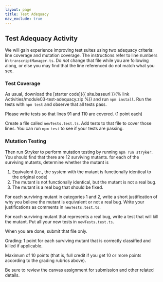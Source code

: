 ```yaml
---
layout: page
title: Test Adequacy
nav_exclude: true
---
```

## Test Adequacy Activity
We will gain experience improving test suites using two adequacy criteria: line coverage and mutation coverage. The instructions refer to line numbers in `transcriptManager.ts`. Do *not* change that file while you are following along, or else you may find that the line referenced do not match what you see.

### Test Coverage

As usual, download the [starter code]({{ site.baseurl }}{% link Activities/module03-test-adequacy.zip %}) and run `npm install`. Run the tests with `npm test` and observe that all tests pass.

Please write tests so that lines 91 and 110 are covered. (1 point each)

Create a file called `newTests.test.ts`. Add tests to that file to cover those lines. You can run `npm test` to see if your tests are passing.

### Mutation Testing

Then run Stryker to perform mutation testing by running `npm run stryker`. You should find that there are 12 surviving mutants. for each of the surviving mutants, determine whether the mutant is
1. Equivalent (i.e., the system with the mutant is functionally identical to the original code)
2. The mutant is not functionally identical, but the mutant is not a real bug.
3. The mutant is a real bug that should be fixed.

 For each surviving mutant in categories 1 and 2, write a short justification of why you believe the mutant is equivalent or not a real bug. Write your justifications as comments in `newTests.test.ts`.

For each surviving mutant that represents a real bug, write a test that will kill the mutant. Put all your new tests in `newTests.test.ts`. 

When you are done, submit that file only.

Grading: 1 point for each surviving mutant that is correctly classified and killed if applicable.  

Maximum of 10 points (that is, full credit if you get 10 or more points according to the grading rubrics above).

Be sure to review the canvas assignment for submission and other related details.


